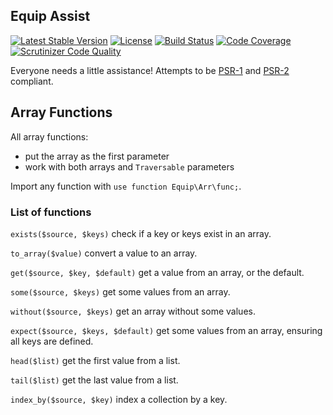 ## Equip Assist

[![Latest Stable Version](https://img.shields.io/packagist/v/equip/assist.svg)](https://packagist.org/packages/equip/assist)
[![License](https://img.shields.io/packagist/l/equip/assist.svg)](https://github.com/equip/assist/blob/master/LICENSE)
[![Build Status](https://travis-ci.org/equip/assist.svg)](https://travis-ci.org/equip/assist)
[![Code Coverage](https://scrutinizer-ci.com/g/equip/assist/badges/coverage.png?b=master)](https://scrutinizer-ci.com/g/equip/assist/?branch=master)
[![Scrutinizer Code Quality](https://scrutinizer-ci.com/g/equip/assist/badges/quality-score.png?b=master)](https://scrutinizer-ci.com/g/equip/assist/?branch=master)

Everyone needs a little assistance! Attempts to be [PSR-1](http://www.php-fig.org/psr/psr-1/)
and [PSR-2](http://www.php-fig.org/psr/psr-2/) compliant.

## Array Functions

All array functions:

- put the array as the first parameter
- work with both arrays and `Traversable` parameters

Import any function with `use function Equip\Arr\func;`.

### List of functions

`exists($source, $keys)` check if a key or keys exist in an array.

`to_array($value)` convert a value to an array.

`get($source, $key, $default)` get a value from an array, or the default.

`some($source, $keys)` get some values from an array.

`without($source, $keys)` get an array without some values.

`expect($source, $keys, $default)` get some values from an array, ensuring all keys are defined.

`head($list)` get the first value from a list.

`tail($list)` get the last value from a list.

`index_by($source, $key)` index a collection by a key.
